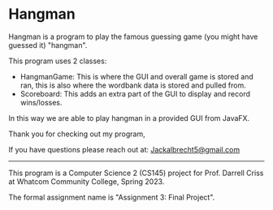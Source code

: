 # Hangman
Hangman is a program to play the famous guessing game (you might have guessed it) "hangman". 

This program uses 2 classes:
- HangmanGame: This is where the GUI and overall game is stored and ran, this is also where the wordbank data is stored and pulled from.
- Scoreboard: This adds an extra part of the GUI to display and record wins/losses.

In this way we are able to play hangman in a provided GUI from JavaFX.

Thank you for checking out my program, 

If you have questions please reach out at: Jackalbrecht5@gmail.com

---------------------------------------------------------------------------------------------------------------------------------
This program is a Computer Science 2 (CS145) project for Prof. Darrell Criss at Whatcom Community College, Spring 2023.

The formal assignment name is "Assignment 3: Final Project".
